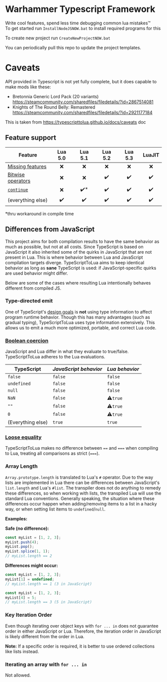 # Warhammer Typescript Framework
Write cool features, spend less time debugging common lua mistakes™  
To get started run `InstallNodeJSNOW.bat` to install required programs for this 

To create new project run `CreateNewProjectNOW.bat`  

You can periodically pull this repo to update the project templates. 

# Caveats
API provided in Typescript is not yet fully complete, but it does capable to make mods like these:
 - Bretonnia Generic Lord Pack (20 variants) https://steamcommunity.com/sharedfiles/filedetails/?id=2867514081
 - Knights of The Round Belly: Remastered https://steamcommunity.com/sharedfiles/filedetails/?id=2921177184

This is taken from https://typescripttolua.github.io/docs/caveats doc
## Feature support

| Feature             | Lua 5.0 | Lua 5.1 | Lua 5.2 | Lua 5.3 | LuaJIT |
| ------------------- | :-----: | :-----: | :-----: | :-----: | :----: |
| [Missing features]  |   ❌    |   ❌    |   ❌    |   ❌    |   ❌   |
| [Bitwise operators] |   ❌    |   ❌    |   ✔️    |   ✔️    |   ✔️   |
| [`continue`]        |   ❌    |   ✔️*   |   ✔️    |   ✔️    |   ✔️   |
| (everything else)   |   ✔️    |   ✔️    |   ✔️    |   ✔️    |   ✔️   |

*thru workaround in compile time

[missing features]: https://github.com/TypeScriptToLua/TypeScriptToLua/issues?q=is%3Aissue+is%3Aopen+sort%3Aupdated-desc+label%3A%22missing+feature%22
[bitwise operators]: https://developer.mozilla.org/en-US/docs/Web/JavaScript/Reference/Operators/Bitwise_Operators
[`continue`]: https://developer.mozilla.org/en-US/docs/Web/JavaScript/Reference/Statements/continue

## Differences from JavaScript

This project aims for both compilation results to have the same behavior as much as possible, but not at all costs. Since TypeScript is based on JavaScript it also inherited some of the quirks in JavaScript that are not present in Lua. This is where behavior between Lua and JavaScript compilation targets diverge. TypeScriptToLua aims to keep identical behavior as long as **sane** TypeScript is used: if JavaScript-specific quirks are used behavior might differ.

Below are some of the cases where resulting Lua intentionally behaves different from compiled JS.

### Type-directed emit

One of TypeScript's [design goals](https://github.com/microsoft/TypeScript/wiki/TypeScript-Design-Goals) is **not** using type information to affect program runtime behavior. Though this has many advantages (such as gradual typing), TypeScriptToLua uses type information extensively. This allows us to emit a much more optimized, portable, and correct Lua code.

### [Boolean coercion](https://developer.mozilla.org/en-US/docs/Glossary/Falsy)

JavaScript and Lua differ in what they evaluate to true/false. TypeScriptToLua adheres to the Lua evaluations.

| TypeScript        | _JavaScript behavior_ | _Lua behavior_ |
| ----------------- | --------------------- | -------------- |
| `false`           | `false`               | `false`        |
| `undefined`       | `false`               | `false`        |
| `null`            | `false`               | `false`        |
| `NaN`             | `false`               | ⚠️`true`       |
| `""`              | `false`               | ⚠️`true`       |
| `0`               | `false`               | ⚠️`true`       |
| (Everything else) | `true`                | `true`         |

### [Loose equality](https://developer.mozilla.org/en-US/docs/Web/JavaScript/Equality_comparisons_and_sameness#Loose_equality_using)

TypeScriptToLua makes no difference between `==` and `===` when compiling to Lua, treating all comparisons as strict (`===`).

### Array Length

`Array.prototype.length` is translated to Lua's `#` operator. Due to the way lists are implemented in Lua there can be differences between JavaScript's `list.length` and Lua's `#list`. The transpiler does not do anything to remedy these differences, so when working with lists, the transpiled Lua will use the standard Lua conventions. Generally speaking, the situation where these differences occur happen when adding/removing items to a list in a hacky way, or when setting list items to `undefined`/`null`.

**Examples:**

**Safe (no difference):**

```ts
const myList = [1, 2, 3];
myList.push(4);
myList.pop();
myList.splice(1, 1);
// myList.length == 2
```

**Differences might occur:**

```ts
const myList = [1, 2, 3];
myList[1] = undefined;
// myList.length == 1 (3 in JavaScript)
```

```ts
const myList = [1, 2, 3];
myList[4] = 5;
// myList.length == 3 (5 in JavaScript)
```

### Key Iteration Order

Even though iterating over object keys with `for ... in` does not guarantee order in either JavaScript or Lua. Therefore, the iteration order in JavaScript is likely different from the order in Lua.

**Note:** If a specific order is required, it is better to use ordered collections like lists instead.

### Iterating an array with `for ... in`

Not allowed.